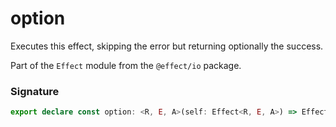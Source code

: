 # option

Executes this effect, skipping the error but returning optionally the
success.

Part of the `Effect` module from the `@effect/io` package.

### Signature

```typescript
export declare const option: <R, E, A>(self: Effect<R, E, A>) => Effect<R, never, Option.Option<A>>
```
